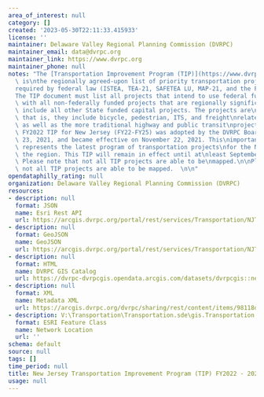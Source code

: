 ```yaml
---
area_of_interest: null
category: []
created: '2023-05-30T22:11:33.415933'
license: ''
maintainer: Delaware Valley Regional Planning Commission (DVRPC)
maintainer_email: data@dvrpc.org
maintainer_link: https://www.dvrpc.org
maintainer_phone: null
notes: "The [Transportation Improvement Program (TIP)](https://www.dvrpc.org/tip/)\
  \ is\nthe regionally agreed-upon list of priority transportation projects, as\n\
  required by federal law (ISTEA, TEA-21, SAFETEA LU, MAP-21, and the FAST Act).\n\
  The TIP document must list all projects that intend to use federal funds,\nalong\
  \ with all non-federally funded projects that are regionally significant.\nWe also\
  \ include all other State funded capital projects. The projects are\nmulti-modal;\
  \ that is, they include bicycle, pedestrian, ITS, and freight\nrelated projects,\
  \ as well as the more traditional highway and public transit\nprojects.\n\nThe DVRPC\
  \ FY2022 TIP for New Jersey (FY22-FY25) was adopted by the DVRPC Board\non September\
  \ 23, 2021, and became effective on November 22, 2021. This\nimportant document\
  \ represents the latest program of transportation projects\nfor the NJ portion of\
  \ the region. This TIP will remain in effect until at\nleast September 30, 2024.\
  \ Please note that not all TIP projects are able to be\nmapped.\n\nPlease note that\
  \ not all TIP projects are able to be mapped.  \n\n"
opendataphilly_rating: null
organization: Delaware Valley Regional Planning Commission (DVRPC)
resources:
- description: null
  format: JSON
  name: Esri Rest API
  url: https://arcgis.dvrpc.org/portal/rest/services/Transportation/NJTIP_FY2022_2025_Line/FeatureServer/0
- description: null
  format: GeoJSON
  name: GeoJSON
  url: https://arcgis.dvrpc.org/portal/rest/services/Transportation/NJTIP_FY2022_2025_Line/FeatureServer/0/query?where=1=1&outsr=4326&outfields=*&f=geojson
- description: null
  format: HTML
  name: DVRPC GIS Catalog
  url: https://dvrpc-dvrpcgis.opendata.arcgis.com/datasets/dvrpcgis::new-jersey-transportation-improvement-program-tip-fy2022-2025-line
- description: null
  format: XML
  name: Metadata XML
  url: https://arcgis.dvrpc.org/dvrpc/sharing/rest/content/items/98118d0b3d664d13b9b2185e099e4aee/info/metadata/metadata.xml?format=default
- description: V:\Transportation\Transportation.sde\gis.Transportation.NJTIP_FY2022_2025_Line
  format: ESRI Feature Class
  name: Network Location
  url: ''
schema: default
source: null
tags: []
time_period: null
title: New Jersey Transportation Improvement Program (TIP) FY2022 - 2025 (line)
usage: null
---
```

